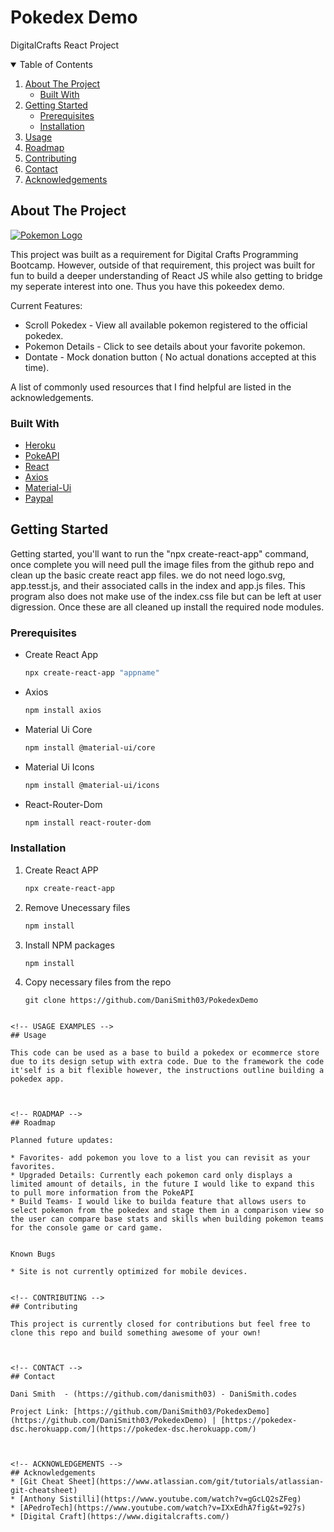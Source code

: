 # Pokedex Demo
DigitalCrafts React Project


<!-- TABLE OF CONTENTS -->
<details open="open">
  <summary>Table of Contents</summary>
  <ol>
    <li>
      <a href="#about-the-project">About The Project</a>
      <ul>
        <li><a href="#built-with">Built With</a></li>
      </ul>
    </li>
    <li>
      <a href="#getting-started">Getting Started</a>
      <ul>
        <li><a href="#prerequisites">Prerequisites</a></li>
        <li><a href="#installation">Installation</a></li>
      </ul>
    </li>
    <li><a href="#usage">Usage</a></li>
    <li><a href="#roadmap">Roadmap</a></li>
    <li><a href="#contributing">Contributing</a></li>
    <li><a href="#contact">Contact</a></li>
    <li><a href="#acknowledgements">Acknowledgements</a></li>
  </ol>
</details>



<!-- ABOUT THE PROJECT -->
## About The Project

[![Pokemon Logo](./images/pokeLogo.png)](https://pokedex-dsc.herokuapp.com/)

This project was built as a requirement for Digital Crafts Programming Bootcamp. However, outside of that requirement, this project was built for fun to build a deeper understanding of React JS while also getting to bridge my seperate interest into one. Thus you have this pokeedex demo. 

Current Features:

* Scroll Pokedex - View all available pokemon registered to the official pokedex. 
* Pokemon Details - Click to see details about your favorite pokemon. 
* Dontate - Mock donation button ( No actual donations accepted at this time).

 

A list of commonly used resources that I find helpful are listed in the acknowledgements.

### Built With

* [Heroku](https://www.heroku.com/)
* [PokeAPI](https://pokeapi.co/docs/v2#pokemon)
* [React](https://reactjs.org/docs/getting-started.html)
* [Axios](https://axios-http.com/docs/intro)
* [Material-Ui](https://mui.com/getting-started/usage/)
* [Paypal](https://developer.paypal.com/)




<!-- GETTING STARTED -->
## Getting Started

Getting started, you'll want to run the "npx create-react-app" command, once complete you will need pull the image files from the github repo and clean up the basic create react app files. we do not need logo.svg, app.tesst.js, and their associated calls in the index and app.js files. This program also does not make use of the index.css file but can be left at user digression. Once these are all cleaned up install the required node modules.

### Prerequisites

* Create React App
  ```sh
  npx create-react-app "appname"
  ```
* Axios
  ```sh
  npm install axios

* Material Ui Core
  ```sh
  npm install @material-ui/core

* Material Ui Icons
  ```sh
  npm install @material-ui/icons

* React-Router-Dom
  ```sh
  npm install react-router-dom
  

### Installation


1. Create React APP
   ```sh
   npx create-react-app
   ```
2. Remove Unecessary files
   ```sh
   npm install 
   ```
3. Install NPM packages
   ```sh
   npm install 
   ```
4. Copy necessary files from the repo
   ```git
   git clone https://github.com/DaniSmith03/PokedexDemo
  ```

<!-- USAGE EXAMPLES -->
## Usage

This code can be used as a base to build a pokedex or ecommerce store due to its design setup with extra code. Due to the framework the code it'self is a bit flexible however, the instructions outline building a pokedex app. 



<!-- ROADMAP -->
## Roadmap

Planned future updates:

* Favorites- add pokemon you love to a list you can revisit as your favorites.
* Upgraded Details: Currently each pokemon card only displays a limited amount of details, in the future I would like to expand this to pull more information from the PokeAPI
* Build Teams- I would like to builda feature that allows users to select pokemon from the pokedex and stage them in a comparison view so the user can compare base stats and skills when building pokemon teams for the console game or card game.  


Known Bugs

* Site is not currently optimized for mobile devices.


<!-- CONTRIBUTING -->
## Contributing

This project is currently closed for contributions but feel free to clone this repo and build something awesome of your own!



<!-- CONTACT -->
## Contact

Dani Smith  - (https://github.com/danismith03) - DaniSmith.codes  

Project Link: [https://github.com/DaniSmith03/PokedexDemo](https://github.com/DaniSmith03/PokedexDemo) | [https://pokedex-dsc.herokuapp.com/](https://pokedex-dsc.herokuapp.com/)



<!-- ACKNOWLEDGEMENTS -->
## Acknowledgements
* [Git Cheat Sheet](https://www.atlassian.com/git/tutorials/atlassian-git-cheatsheet)
* [Anthony Sistilli](https://www.youtube.com/watch?v=gGcLQ2sZFeg)
* [APedroTech](https://www.youtube.com/watch?v=IXxEdhA7fig&t=927s)
* [Digital Craft](https://www.digitalcrafts.com/)